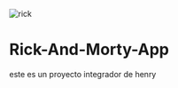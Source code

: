 ![rick](https://github.com/hackersito777/Rick-And-Morty-App/assets/51102070/a09c41b5-4c70-4b00-8783-a89267aa4979)
# Rick-And-Morty-App
este es un proyecto integrador de henry 
